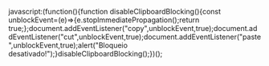 javascript:(function(){function disableClipboardBlocking(){const unblockEvent=(e)=>{e.stopImmediatePropagation();return true;};document.addEventListener("copy",unblockEvent,true);document.addEventListener("cut",unblockEvent,true);document.addEventListener("paste",unblockEvent,true);alert("Bloqueio desativado!");}disableClipboardBlocking();})();
